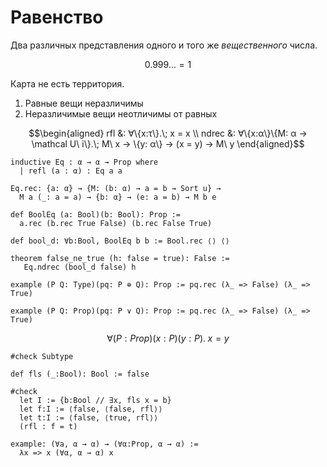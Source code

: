 # Равенство

Два различных представления одного и того же *вещественного* числа.

$$0.999\ldots = 1$$

Карта не есть территория.

1. Равные вещи неразличимы
2. Неразличимые вещи неотличимы от равных

$$\begin{aligned}
rfl &: ∀\{x:τ\}.\; x = x \\
ndrec &: ∀\{x:α\}\{M: α → \mathcal U\ i\}.\; M\ x → \{y: α\} → (x = y) → M\ y
\end{aligned}$$

```lean
inductive Eq : α → α → Prop where
  | refl (a : α) : Eq a a
```

```
Eq.rec: {a: α} → {M: (b: α) → a = b → Sort u} →
  M a (_: a = a) → {b: α} → (e: a = b) → M b e
```

```lean
def BoolEq (a: Bool)(b: Bool): Prop :=
  a.rec (b.rec True False) (b.rec False True)

def bool_d: ∀b:Bool, BoolEq b b := Bool.rec ⟨⟩ ⟨⟩

theorem false_ne_true (h: false = true): False :=
   Eq.ndrec (bool_d false) h
```


```lean
example (P Q: Type)(pq: P ⊕ Q): Prop := pq.rec (λ_ => False) (λ_ => True)
```

```lean
example (P Q: Prop)(pq: P ∨ Q): Prop := pq.rec (λ_ => False) (λ_ => True)
```

$$∀(P:Prop)(x: P)(y:P).\; x = y$$

```lean
#check Subtype

def fls (_:Bool): Bool := false

#check
  let I := {b:Bool // ∃x, fls x = b}
  let f:I := ⟨false, ⟨false, rfl⟩⟩
  let t:I := ⟨false, ⟨true, rfl⟩⟩
  (rfl : f = t)
```

```lean
example: (∀a, α → α) → (∀α:Prop, α → α) :=
  λx => x (∀α, α → α) x
```
